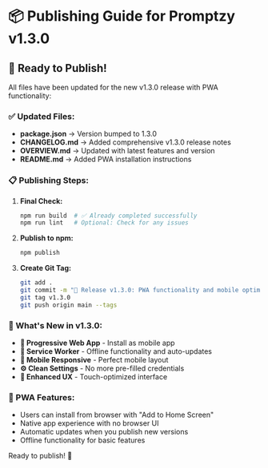 # 📦 Publishing Guide for Promptzy v1.3.0

## 🚀 Ready to Publish!

All files have been updated for the new v1.3.0 release with PWA functionality:

### ✅ Updated Files:
- **package.json** → Version bumped to 1.3.0
- **CHANGELOG.md** → Added comprehensive v1.3.0 release notes
- **OVERVIEW.md** → Updated with latest features and version
- **README.md** → Added PWA installation instructions

### 📋 Publishing Steps:

1. **Final Check:**
   ```bash
   npm run build  # ✅ Already completed successfully
   npm run lint   # Optional: Check for any issues
   ```

2. **Publish to npm:**
   ```bash
   npm publish
   ```

3. **Create Git Tag:**
   ```bash
   git add .
   git commit -m "🚀 Release v1.3.0: PWA functionality and mobile optimization"
   git tag v1.3.0
   git push origin main --tags
   ```

### 🎯 What's New in v1.3.0:

- **📱 Progressive Web App** - Install as mobile app
- **🔄 Service Worker** - Offline functionality and auto-updates
- **📱 Mobile Responsive** - Perfect mobile layout
- **⚙️ Clean Settings** - No more pre-filled credentials
- **🎨 Enhanced UX** - Touch-optimized interface

### 📱 PWA Features:
- Users can install from browser with "Add to Home Screen"
- Native app experience with no browser UI
- Automatic updates when you publish new versions
- Offline functionality for basic features

Ready to publish! 🎉
